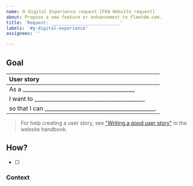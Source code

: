 ```yaml
---
name: 🌐 Digital Experience request [FKA Website request]
about: Propose a new feature or enhancement to fleetdm.com.
title: 'Request: __________________________'
labels: '#g-digital-experience'
assignees: ''

---
```


## Goal 

| User story  |
|:---------------------------------------------------------------------------|
| As a _________________________________________,
| I want to _________________________________________
| so that I can _________________________________________.

>For help creating a user story, see ["Writing a good user story"](https://fleetdm.com/handbook/company/development-groups#writing-a-good-user-story) in the website handbook.


## How?

- [ ] 

### Context



